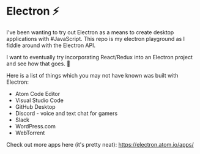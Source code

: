 # Electron ⚡️
I've been wanting to try out Electron as a means to create desktop applications with #JavaScript. This repo is my electron playground as I fiddle around with the Electron API.

I want to eventually try incorporating React/Redux into an Electron project and see how that goes. 🙏

Here is a list of things which you may not have known was built with Electron:
  * Atom Code Editor
  * Visual Studio Code
  * GitHub Desktop
  * Discord - voice and text chat for gamers
  * Slack
  * WordPress.com
  * WebTorrent

Check out more apps here (it's pretty neat): https://electron.atom.io/apps/